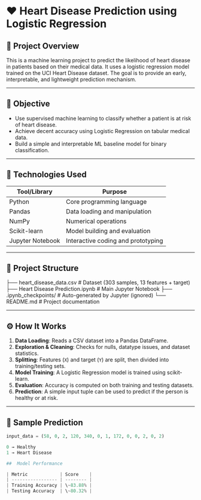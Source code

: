# ❤️ Heart Disease Prediction using Logistic Regression

## 📌 Project Overview

This is a machine learning project to predict the likelihood of heart disease in patients based on their medical data. It uses a logistic regression model trained on the UCI Heart Disease dataset. The goal is to provide an early, interpretable, and lightweight prediction mechanism.

---

## 🎯 Objective

- Use supervised machine learning to classify whether a patient is at risk of heart disease.
- Achieve decent accuracy using Logistic Regression on tabular medical data.
- Build a simple and interpretable ML baseline model for binary classification.

---

## 🧠 Technologies Used

| Tool/Library     | Purpose                                |
|------------------|----------------------------------------|
| Python           | Core programming language              |
| Pandas           | Data loading and manipulation          |
| NumPy            | Numerical operations                   |
| Scikit-learn     | Model building and evaluation          |
| Jupyter Notebook | Interactive coding and prototyping     |

---

## 📂 Project Structure


├── heart_disease_data.csv # Dataset (303 samples, 13 features + target)
├── Heart Disease Prediction.ipynb # Main Jupyter Notebook
├── .ipynb_checkpoints/ # Auto-generated by Jupyter (ignored)
└── README.md # Project documentation


---

## ⚙️ How It Works

1. **Data Loading**: Reads a CSV dataset into a Pandas DataFrame.
2. **Exploration & Cleaning**: Checks for nulls, datatype issues, and dataset statistics.
3. **Splitting**: Features (`X`) and target (`Y`) are split, then divided into training/testing sets.
4. **Model Training**: A Logistic Regression model is trained using scikit-learn.
5. **Evaluation**: Accuracy is computed on both training and testing datasets.
6. **Prediction**: A simple input tuple can be used to predict if the person is healthy or at risk.

---

## 🧪 Sample Prediction

```python
input_data = (58, 0, 2, 120, 340, 0, 1, 172, 0, 0, 2, 0, 2)

0 → Healthy
1 → Heart Disease

##  Model Performance

| Metric            | Score    |
| ----------------- | -------- |
| Training Accuracy | \~83.88% |
| Testing Accuracy  | \~80.32% |
